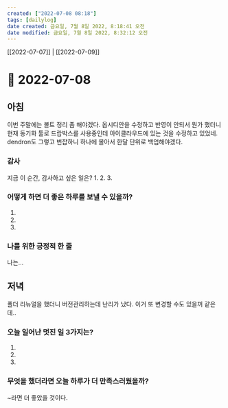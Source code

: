 ```yaml
---
created: ["2022-07-08 08:18"]
tags: [dailylog]
date created: 금요일, 7월 8일 2022, 8:18:41 오전
date modified: 금요일, 7월 8일 2022, 8:32:12 오전
---
```


[[2022-07-07]] | [[2022-07-09]]


# 📅 2022-07-08
## 아침
이번 주말에는 볼트 정리 좀 해야겠다.
옵시디안을 수정하고 반영이 안되서 뭔가 했더니 현재 동기화 툴로 드랍박스를 사용중인데 아이클라우드에 있는 것을 수정하고 있었네. 
dendron도 그렇고 번잡하니 하나에 몰아서 한달 단위로 백업해야겠다.

### 감사

  

지금 이 순간, 감사하고 싶은 일은?
1.
2.
3.

  

### 어떻게 하면 더 좋은 하루를 보낼 수 있을까?
1.
2.
3.

  

### 나를 위한 긍정적 한 줄
나는...

  

## 저녁
폴더 리뉴얼을 했더니 버전관리하는데 난리가 났다. 이거 또 변경할 수도 있을꺼 같은데..

  
### 오늘 일어난 멋진 일 3가지는?
1.
2.
3.

### 무엇을 했더라면 오늘 하루가 더 만족스러웠을까?
~라면 더 좋았을 것이다.